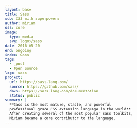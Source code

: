 ```yaml
---
layout: base
title: Sass
sub: CSS with superpowers
author: miriam
oss: core
image:
  type: media
  svg: logos/sass
date: 2016-05-20
end: ongoing
index: Sass
tags:
  - _post
  - Open Source
logo: sass
project:
  url: https://sass-lang.com/
  source: https://github.com/sass/
  docs: https://sass-lang.com/documentation
  status: public
summary: |
  **Sass is the most mature, stable, and powerful
  professional grade CSS extension language in the world**.
  After creating several of the most popular sass toolkits,
  Miriam became a core contributor to the language.
---
```

